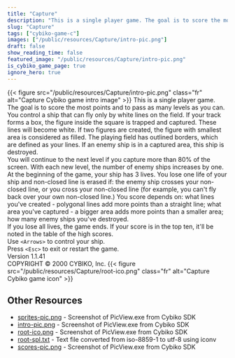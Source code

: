 ```yaml
---
title: "Capture"
description: "This is a single player game. The goal is to score the most points and to pass as many levels as you can. You control a ship that can fly only by white lines on the field. If your track forms a box, the figure inside the square is trapped and captured. These lines will become whi..."
slug: "Capture"
tags: ["cybiko-game-c"]
images: ["/public/resources/Capture/intro-pic.png"]
draft: false
show_reading_time: false
featured_image: "/public/resources/Capture/intro-pic.png"
is_cybiko_game_page: true
ignore_hero: true
---
```

{{< figure src="/public/resources/Capture/intro-pic.png" class="fr" alt="Capture Cybiko game intro image" >}}
This is a single player game. The goal is to score the most points and to pass as many levels as you can. You control a ship that can fly only by white lines on the field. If your track forms a box, the figure inside the square is trapped and captured. These lines will become white. If two figures are created, the figure with smallest area is considered as filled. The playing field has outlined borders, which are defined as your lines. If an enemy ship is in a captured area, this ship is destroyed. \
You will continue to the next level if you capture more than 80% of the screen. With each new level, the number of enemy ships increases by one. At the beginning of the game, your ship has 3 lives. You lose one life of your ship and non-closed line is erased if: the enemy ship crosses your non-closed line, or you cross your non-closed line (for example, you can't fly back over your own non-closed line.) You score depends on: what lines you've created - polygonal lines add more points than a straight line; what area you've captured - a bigger area adds more points than a smaller area; how many enemy ships you've destroyed. \
If you lose all lives, the game ends. If your score is in the top ten, it'll be noted in the table of the high scores. \
Use `<Arrows>`  to control your ship. \
Press `<Esc>`  to exit or restart the game. \
Version 1.1.41 \
COPYRIGHT © 2000 CYBIKO, Inc. {{< figure src="/public/resources/Capture/root-ico.png" class="fr" alt="Capture Cybiko game icon" >}}

## Other Resources
* [sprites-pic.png](/public/resources/Capture/sprites-pic.png) - Screenshot of PicView.exe from Cybiko SDK
* [intro-pic.png](/public/resources/Capture/intro-pic.png) - Screenshot of PicView.exe from Cybiko SDK
* [root-ico.png](/public/resources/Capture/root-ico.png) - Screenshot of PicView.exe from Cybiko SDK
* [root-spl.txt](/public/resources/Capture/root-spl.txt) - Text file converted from iso-8859-1 to utf-8 using iconv
* [scores-pic.png](/public/resources/Capture/scores-pic.png) - Screenshot of PicView.exe from Cybiko SDK
